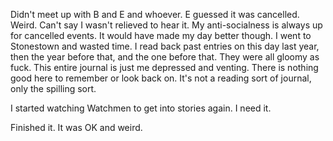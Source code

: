 Didn't meet up with B and E and whoever. E guessed it was cancelled. Weird. Can't say I wasn't relieved to hear it. My anti-socialness is always up for cancelled events. It would have made my day better though. I went to Stonestown and wasted time. I read back past entries on this day last year, then the year before that, and the one before that. They were all gloomy as fuck. This entire journal is just me depressed and venting. There is nothing good here to remember or look back on. It's not a reading sort of journal, only the spilling sort.

I started watching Watchmen to get into stories again. I need it.

Finished it. It was OK and weird.
